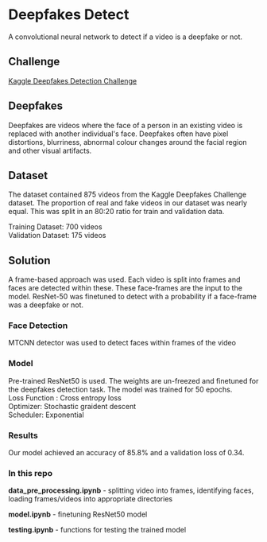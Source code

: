 # Deepfakes Detect
A convolutional neural network to detect if a video is a deepfake or not.

## Challenge
[Kaggle Deepfakes Detection Challenge](https://www.kaggle.com/c/deepfake-detection-challenge)  
  
## Deepfakes   
Deepfakes are videos where the face of a person in an existing video is replaced with another individual's face. Deepfakes often have pixel distortions, blurriness, abnormal colour changes around the facial region and other visual artifacts.    
  
## Dataset  
The dataset contained 875 videos from the Kaggle Deepfakes Challenge dataset. The proportion of real and fake videos in our dataset was nearly equal. This was split in an 80:20 ratio for train and validation data.  
  
Training Dataset: 700 videos  
Validation Dataset: 175 videos  

## Solution  
A frame-based approach was used. Each video is split into frames and faces are detected within these. These face-frames are the input to the model. ResNet-50 was finetuned to detect with a probability if a face-frame was a deepfake or not. 

### Face Detection  
MTCNN detector was used to detect faces within frames of the video  

### Model  
Pre-trained ResNet50 is used. The weights are un-freezed and finetuned for the deepfakes detection task. The model was trained for 50 epochs.  
Loss Function : Cross entropy loss  
Optimizer: Stochastic graident descent  
Scheduler:  Exponential  

### Results  
Our model achieved an accuracy of 85.8% and a validation loss of 0.34.  

### In this repo  
**data_pre_processing.ipynb** - splitting video into frames, identifying faces, loading frames/videos into appropriate directories  
  
**model.ipynb** - finetuning ResNet50 model  
  
**testing.ipynb** - functions for testing the trained model

